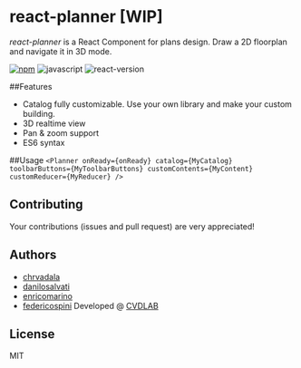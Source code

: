 # react-planner [WIP]
*react-planner* is a React Component for plans design. Draw a 2D floorplan and navigate it in 3D mode.

[![npm](https://img.shields.io/npm/v/react-planner.svg?maxAge=2592000?style=plastic)](https://www.npmjs.com/package/react-planner)
![javascript](https://img.shields.io/badge/javascript-ES6-fbde34.svg)
![react-version](https://img.shields.io/badge/react%20version-15.0.0%20or%20later-61dafb.svg)

##Features
- Catalog fully customizable. Use your own library and make your custom building.
- 3D realtime view
- Pan & zoom support
- ES6 syntax


##Usage
`
 <Planner onReady={onReady}
        catalog={MyCatalog}
        toolbarButtons={MyToolbarButtons}
        customContents={MyContent}
        customReducer={MyReducer} />
`

## Contributing
Your contributions (issues and pull request) are very appreciated!

## Authors
- [chrvadala](https://github.com/chrvadala)
- [danilosalvati](https://github.com/danilosalvati)
- [enricomarino](https://github.com/enricomarino)
- [federicospini](https://github.com/federicospini)
Developed @ [CVDLAB](http://cvdlab.org/)

## License
MIT
